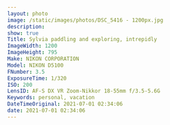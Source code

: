 ```yaml
---
layout: photo
image: /static/images/photos/DSC_5416 - 1200px.jpg
description:
show: true
Title: Sylvia paddling and exploring, intrepidly
ImageWidth: 1200
ImageHeight: 795
Make: NIKON CORPORATION
Model: NIKON D5100
FNumber: 3.5
ExposureTime: 1/320
ISO: 200
LensID: AF-S DX VR Zoom-Nikkor 18-55mm f/3.5-5.6G
Keywords: personal, vacation
DateTimeOriginal: 2021-07-01 02:34:06
date: 2021-07-01 02:34:06
---
```

